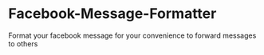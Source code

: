 # Facebook-Message-Formatter
Format your facebook message for your convenience to forward messages to others
